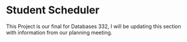 # Student Scheduler

This Project is our final for Databases 332, I will be updating this section with information from our planning meeting.
